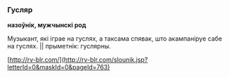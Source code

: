### Гусляр
**назоўнік, мужчынскі род**

Музыкант, які іграе на гуслях, а таксама спявак, што акампаніруе сабе на гуслях. || прыметнік: гуслярны.

<a rel="author">[http://rv-blr.com/](http://rv-blr.com/slounik.jsp?letterId=0&maskId=0&pageId=763)</a>
